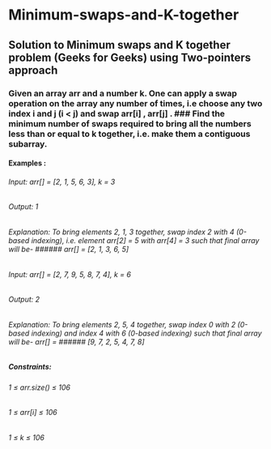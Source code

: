 # Minimum-swaps-and-K-together
## Solution to Minimum swaps and K together problem (Geeks for Geeks) using Two-pointers approach

### Given an array arr and a number k. One can apply a swap operation on the array any number of times, i.e choose any two index i and j (i < j) and swap arr[i] , arr[j] . ### Find the minimum number of swaps required to bring all the numbers less than or equal to k together, i.e. make them a contiguous subarray.

#### Examples :

###### Input: arr[] = [2, 1, 5, 6, 3], k = 3
###### Output: 1
###### Explanation: To bring elements 2, 1, 3 together, swap index 2 with 4 (0-based indexing), i.e. element arr[2] = 5 with arr[4] = 3 such that final array will be- ###### arr[] = [2, 1, 3, 6, 5]

###### Input: arr[] = [2, 7, 9, 5, 8, 7, 4], k = 6 
###### Output: 2 
###### Explanation: To bring elements 2, 5, 4 together, swap index 0 with 2 (0-based indexing) and index 4 with 6 (0-based indexing) such that final array will be- arr[] = ###### [9, 7, 2, 5, 4, 7, 8]

##### Constraints:
###### 1 ≤ arr.size() ≤ 106
###### 1 ≤ arr[i] ≤ 106
###### 1 ≤ k ≤ 106
